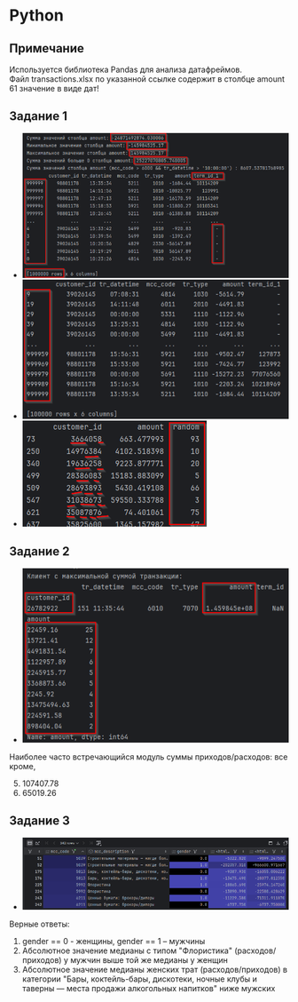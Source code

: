 # Python

## Примечание

Используется библиотека Pandas для анализа датафреймов.  
Файл transactions.xlsx по указанной ссылке содержит в столбце amount 61 значение в виде дат!

## Задание 1

- ![report17](../../misc/report17.png "Результат выполнения")
- ![report18](../../misc/report18.png "Результат выполнения")
- ![report19](../../misc/report19.png "Результат выполнения")

## Задание 2

- ![report20](../../misc/report20.png "Результат выполнения")

Наиболее часто встречающийся модуль суммы приходов/расходов: все кроме,

5) 107407.78
6) 65019.26

## Задание 3

- ![report21](../../misc/report21.png "Результат выполнения")

Верные ответы:

1) gender == 0 - женщины, gender == 1 – мужчины
3) Абсолютное значение медианы с типом "Флористика" (расходов/приходов) у мужчин выше той же медианы у женщин
5) Абсолютное значение медианы женских трат (расходов/приходов) в категории "Бары, коктейль-бары, дискотеки, ночные
   клубы и таверны — места продажи алкогольных напитков" ниже мужских